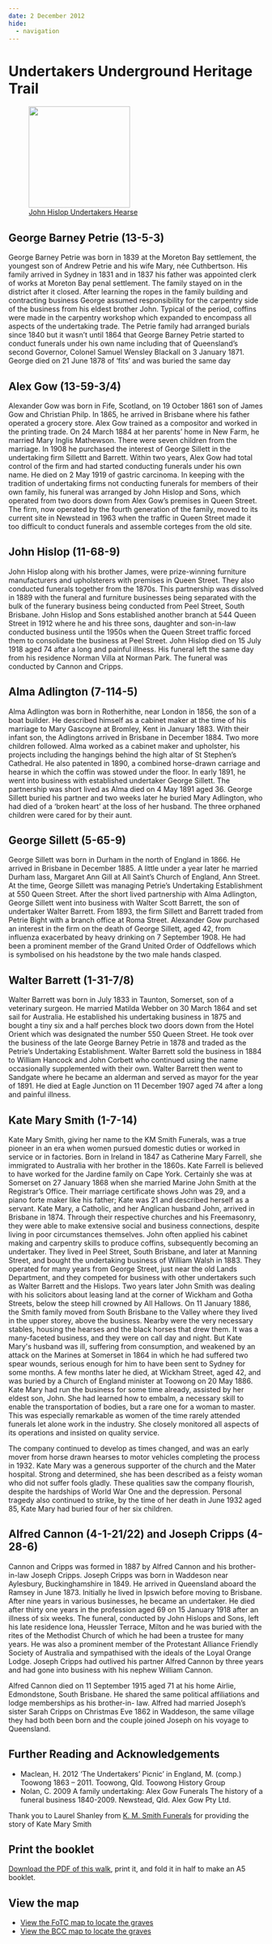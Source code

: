 ```yaml
---
date: 2 December 2012
hide:
  - navigation
---
```


# Undertakers Underground Heritage Trail

<!-- Insert a map -->
<!-- What to the numbers mean - map references --> 

<a href="https://uc49c45756ccdb9e02b3bfa0fc46.previews.dropboxusercontent.com/p/thumb/ABXBp5mi8z0StualrswvLuQiuCcjxlLGEUhqZKQldVvYhngJfcSIqlgTXaAfEu_Uc9ewxWGX4BZ4FshtjN2IOlk4L1XBVxKpAXh6QPFJ3cOcNP6dHtmXgqfH4iC3SN4ytAD1gM0OawK5qs0QwcM6mBvdOa8XoLtdaWyBtjx_2LL_q2DBDYbr0XkOci4x0pFVYW9-cAeW8wVFGq3msdrRBUOmKyLj_klSXuXTOyrIVgIcM238mfIWqZ-fCvxdx2YFOfNSnkJTt2hqtgMag6oZyK7QPT40cWSKhZwymBtFjpA8UvU6YSHFoLLUyOnj4NkqmWbUchfS93tylYXGh-KCmVuYX2wR0TSkAGaXQteLle-TrCQDfpCwugJGa8dU7xiE4linnvCDuVLf67xi3ZPaHSAu/p.png?fv_content=true&size_mode=5" title="click to expand">
  <figure>
    <img src="https://uc49c45756ccdb9e02b3bfa0fc46.previews.dropboxusercontent.com/p/thumb/ABXBp5mi8z0StualrswvLuQiuCcjxlLGEUhqZKQldVvYhngJfcSIqlgTXaAfEu_Uc9ewxWGX4BZ4FshtjN2IOlk4L1XBVxKpAXh6QPFJ3cOcNP6dHtmXgqfH4iC3SN4ytAD1gM0OawK5qs0QwcM6mBvdOa8XoLtdaWyBtjx_2LL_q2DBDYbr0XkOci4x0pFVYW9-cAeW8wVFGq3msdrRBUOmKyLj_klSXuXTOyrIVgIcM238mfIWqZ-fCvxdx2YFOfNSnkJTt2hqtgMag6oZyK7QPT40cWSKhZwymBtFjpA8UvU6YSHFoLLUyOnj4NkqmWbUchfS93tylYXGh-KCmVuYX2wR0TSkAGaXQteLle-TrCQDfpCwugJGa8dU7xiE4linnvCDuVLf67xi3ZPaHSAu/p.png?fv_content=true&size_mode=5" alt="" style="height:200px;">
    <figcaption>John Hislop Undertakers Hearse</figcaption>
  </figure>
</a>


## George Barney Petrie (13-5-3)

George Barney Petrie was born in 1839 at the Moreton Bay settlement, the youngest son of Andrew Petrie and his wife Mary, née Cuthbertson. His family arrived in Sydney in 1831 and in 1837 his father was appointed clerk of works at Moreton Bay penal settlement. The family stayed on in the district after it closed. After learning the ropes in the family building and contracting business George assumed responsibility for the carpentry side of the business from his eldest brother John. Typical of the period, coffins were made in the carpentry workshop which expanded to encompass all aspects of the undertaking trade. The Petrie family had arranged burials since 1840 but it wasn’t until 1864 that George Barney Petrie started to conduct funerals under his own name including that of Queensland’s second Governor, Colonel Samuel Wensley Blackall on 3 January 1871. George died on 21 June 1878 of ‘fits’ and was buried the same day


## Alex Gow (13-59-3/4)

Alexander Gow was born in Fife, Scotland, on 19 October 1861 son of James Gow and Christian Philp. In 1865, he arrived in Brisbane where his father operated a grocery store. Alex Gow trained as a compositor and worked in the printing trade. On 24 March 1884 at her parents’ home in New Farm, he married Mary Inglis Mathewson. There were seven children from the marriage. In 1908 he purchased the interest of George Sillett in the undertaking firm Sillettt and Barrett. Within two years, Alex Gow had total control of the firm and had started conducting funerals under his own name. He died on 2 May 1919 of gastric carcinoma. In keeping with the tradition of undertaking firms not conducting funerals for members of their own family, his funeral was arranged by John Hislop and Sons, which operated from two doors down from Alex Gow’s premises in Queen Street. The firm, now operated by the fourth generation of the family, moved to its current site in Newstead in 1963 when the traffic in Queen Street made it too difficult to conduct funerals and assemble corteges from the old site.

## John Hislop (11-68-9)

John Hislop along with his brother James, were prize-winning furniture manufacturers and upholsterers with premises in Queen Street. They also conducted funerals together from the 1870s. This partnership was dissolved in 1889 with the funeral and furniture businesses being separated with the bulk of the funerary business being conducted from Peel Street, South Brisbane. John Hislop and Sons established another branch at 544 Queen Street in 1912 where he and his three sons, daughter and son-in-law conducted business until the 1950s when the Queen Street traffic forced them to consolidate the business at Peel Street. John Hislop died on 15 July 1918 aged 74 after a long and painful illness. His funeral left the same day from his residence Norman Villa at Norman Park. The funeral was conducted by Cannon and Cripps.

## Alma Adlington (7-114-5)

Alma Adlington was born in Rotherhithe, near London in 1856, the son of a boat builder. He described himself as a cabinet maker at the time of his marriage to Mary Gascoyne at Bromley, Kent in January 1883. With their infant son, the Adlingtons arrived in Brisbane in December 1884. Two more children followed. Alma worked as a cabinet maker and upholster, his projects including the hangings behind the high altar of St Stephen’s Cathedral. He also patented in 1890, a combined horse-drawn carriage and hearse in which the coffin was stowed under the floor. In early 1891, he went into business with established undertaker George Sillett. The partnership was short lived as Alma died on 4 May 1891 aged 36. George Sillett buried his partner and two weeks later he buried Mary Adlington, who had died of a ‘broken heart’ at the loss of her husband. The three orphaned children were cared for by their aunt.


## George Sillett (5-65-9)

George Sillett was born in Durham in the north of England in 1866. He arrived in Brisbane in December 1885. A little under a year later he married Durham lass, Margaret Ann Gill at All Saint’s Church of England, Ann Street. At the time, George Sillett was managing Petrie’s Undertaking Establishment at 550 Queen Street. After the short lived partnership with Alma Adlington, George Sillett went into business with Walter Scott Barrett, the son of undertaker Walter Barrett. From 1893, the firm Sillett and Barrett traded from Petrie Bight with a branch office at Roma Street. Alexander Gow purchased an interest in the firm on the death of George Sillett, aged 42, from influenza exacerbated by heavy drinking on 7 September 1908. He had been a prominent member of the Grand United Order of Oddfellows which is symbolised on his headstone by the two male hands clasped.

## Walter Barrett (1-31-7/8)

Walter Barrett was born in July 1833 in Taunton, Somerset, son of a veterinary surgeon. He married Matilda Webber on 30 March 1864 and set sail for Australia. He established his undertaking business in 1875 and bought a tiny six and a half perches block two doors down from the Hotel Orient which was designated the number 550 Queen Street. He took over the business of the late George Barney Petrie in 1878 and traded as the Petrie’s Undertaking Establishment. Walter Barrett sold the business in 1884 to William Hancock and John Corbett who continued using the name occasionally supplemented with their own. Walter Barrett then went to Sandgate where he became an alderman and served as mayor for the year of 1891. He died at Eagle Junction on 11 December 1907 aged 74 after a long and painful illness.

## Kate Mary Smith (1-7-14)

Kate Mary Smith, giving her name to the KM Smith Funerals, was a true pioneer in an era when women pursued domestic duties or worked in service or in factories. Born in Ireland in 1847 as Catherine Mary Farrell, she immigrated to Australia with her brother in the 1860s. Kate Farrell is believed to have worked for the Jardine family on Cape York. Certainly she was at Somerset on 27 January 1868 when she married Marine John Smith at the Registrar’s Office. Their marriage certificate shows John was 29, and a piano forte maker like his father; Kate was 21 and described herself as a servant. Kate Mary, a Catholic, and her Anglican husband John, arrived in Brisbane in 1874. Through their respective churches and his Freemasonry, they were able to make extensive social and business connections, despite living in poor circumstances themselves. John often applied his cabinet making and carpentry skills to produce coffins, subsequently becoming an undertaker. They lived in Peel Street, South Brisbane, and later at Manning Street, and bought the undertaking business of William Walsh in 1883. They operated for many years from George Street, just near the old Lands Department, and they competed for business with other undertakers such as Walter Barrett and the Hislops. Two years later John Smith was dealing with his solicitors about leasing land at the corner of Wickham and Gotha Streets, below the steep hill crowned by All Hallows. On 11 January 1886, the Smith family moved from South Brisbane to the Valley where they lived in the upper storey, above the business. Nearby were the very necessary stables, housing the hearses and the black horses that drew them. It was a many-faceted business, and they were on call day and night. But Kate Mary's husband was ill, suffering from consumption, and weakened by an attack on the Marines at Somerset in 1864 in which he had suffered two spear wounds, serious enough for him to have been sent to Sydney for some months. A few months later he died, at Wickham Street, aged 42, and was buried by a Church of England minister at Toowong on 20 May 1886. Kate Mary had run the business for some time already, assisted by her eldest son, John. She had learned how to embalm, a necessary skill to enable the transportation of bodies, but a rare one for a woman to master. This was especially remarkable as women of the time rarely attended funerals let alone work in the industry. She closely monitored all aspects of its operations and insisted on quality service.

The company continued to develop as times changed, and was an early mover from horse drawn hearses to motor vehicles completing the process in 1932. Kate Mary was a generous supporter of the church and the Mater hospital. Strong and determined, she has been described as a feisty woman who did not suffer fools gladly. These qualities saw the company flourish, despite the hardships of World War One and the depression. Personal tragedy also continued to strike, by the time of her death in June 1932 aged 85, Kate Mary had buried four of her six children.

## Alfred Cannon (4-1-21/22) and Joseph Cripps (4-28-6)

Cannon and Cripps was formed in 1887 by Alfred Cannon and his brother-in-law Joseph Cripps. Joseph Cripps was born in Waddeson near Aylesbury, Buckinghamshire in 1849. He arrived in Queensland aboard the Ramsey in June 1873. Initially he lived in Ipswich before moving to Brisbane. After nine years in various businesses, he became an undertaker. He died after thirty one years in the profession aged 69 on 15 January 1918 after an illness of six weeks. The funeral, conducted by John Hislops and Sons, left his late residence Iona, Heussler Terrace, Milton and he was buried with the rites of the Methodist Church of which he had been a trustee for many years. He was also a prominent member of the Protestant Alliance Friendly Society of Australia and sympathised with the ideals of the Loyal Orange Lodge. Joseph Cripps had outlived his partner Alfred Cannon by three years and had gone into business with his nephew William Cannon.

Alfred Cannon died on 11 September 1915 aged 71 at his home Airlie, Edmondstone, South Brisbane. He shared the same political affiliations and lodge memberships as his brother-in- law. Alfred had married Joseph’s sister Sarah Cripps on Christmas Eve 1862 in Waddeson, the same village they had both been born and the couple joined Joseph on his voyage to Queensland.


## Further Reading and Acknowledgements

- Maclean, H. 2012 ‘The Undertakers’ Picnic’ in England, M. (comp.) Toowong 1863 – 2011. Toowong, Qld. Toowong History Group
- Nolan, C. 2009 A family undertaking: Alex Gow Funerals The history of a funeral business 1840-2009. Newstead, Qld. Alex Gow Pty Ltd.

Thank you to Laurel Shanley from [K. M. Smith Funerals](https://kmsmith.com.au) for providing the story of Kate Mary Smith

## Print the booklet

[Download the PDF of this walk](http://www.fotc.org.au/subset/undertakers_underground.pdf), print it, and fold it in half to make an A5 booklet. 

## View the map

- [View the FoTC map to locate the graves](http://www.fotc.org.au/toowong_map.jpg)
- [View the BCC map to locate the graves](https://graves.brisbane.qld.gov.au/pdf/Facilities_cemeteries_Toowong.pdf)
